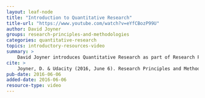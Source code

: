 ```yaml
---
layout: leaf-node
title: "Introduction to Quantitative Research"
title-url: "https://www.youtube.com/watch?v=eYfCBozP99U"
author: David Joyner
groups: research-principles-and-methodologies
categories: quantitative-research
topics: introductory-resources-video
summary: >
    David Joyner introduces Quantitative Research as part of Research Principles and Methodologies.
cite: >
    Joyner, D. & Udacity (2016, June 6). Research Principles and Methodologies: Quantitative Research Introductory Video. Retrieved from https://www.youtube.com/watch?v=eYfCBozP99U
pub-date: 2016-06-06
added-date: 2016-06-06
resource-type: video
---
```

